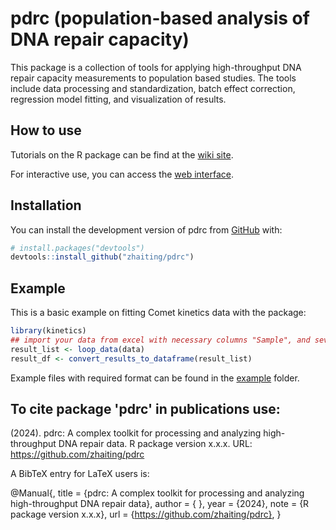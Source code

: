 
# pdrc (population-based analysis of DNA repair capacity)

<!-- badges: start -->
<!-- badges: end -->

This package is a collection of tools for applying high-throughput DNA repair capacity measurements to population based studies. The tools include data processing and standardization, batch effect correction, regression model fitting, and visualization of results.

## How to use
Tutorials on the R package can be find at the [wiki site](https://github.com/zhaiting/pdrc/wiki). 

For interactive use, you can access the [web interface](https://tzhai.shinyapps.io/pdrc/). 

## Installation

You can install the development version of pdrc from [GitHub](https://github.com/) with:

``` r
# install.packages("devtools")
devtools::install_github("zhaiting/pdrc")
```

## Example

This is a basic example on fitting Comet kinetics data with the package:

``` r
library(kinetics)
## import your data from excel with necessary columns "Sample", and several time point columns with preflix "c_" (e.g., "c_0", "c_15", "c_30", "c_60", "c_120")
result_list <- loop_data(data)
result_df <- convert_results_to_dataframe(result_list)
```

Example files with required format can be found in the [example](https://github.com/zhaiting/pdrc/tree/master/example) folder.

## To cite package 'pdrc' in publications use:

   (2024). pdrc: A complex toolkit for processing and analyzing high-throughput DNA repair data. R package version x.x.x. URL: https://github.com/zhaiting/pdrc

A BibTeX entry for LaTeX users is:

  @Manual{,
    title = {pdrc: A complex toolkit for processing and analyzing high-throughput DNA repair data},
    author = { },
    year = {2024},
    note = {R package version x.x.x},
    url = {https://github.com/zhaiting/pdrc},
  }
